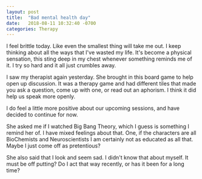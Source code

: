 ```yaml
---
layout: post
title:  "Bad mental health day"
date:   2018-08-11 10:32:40 -0700
categories: Therapy
---
```


I feel brittle today. Like even the smallest thing will take me out. I keep thinking about all the ways that I've wasted my life. It's become a physical sensation, this sting deep in my chest whenever something reminds me of it. I try so hard and it all just crumbles away. 

I saw my therapist again yesterday. She brought in this board game to help open up discussion. It was a therapy game and had different tiles that made you ask a question, come up with one, or read out an aphorism. I think it did help us speak more openly. 

I do feel a little more positive about our upcoming sessions, and have decided to continue for now.   

She asked me if I watched Big Bang Theory, which I guess is something I remind her of. I have mixed feelings about that. One, if the characters are all BioChemists and Neuroscientists I am certainly not as educated as all that. Maybe I just come off as pretentious? 

She also said that I look and seem sad. I didn't know that about myself. It must be off putting? Do I act that way recently, or has it been for a long time?
